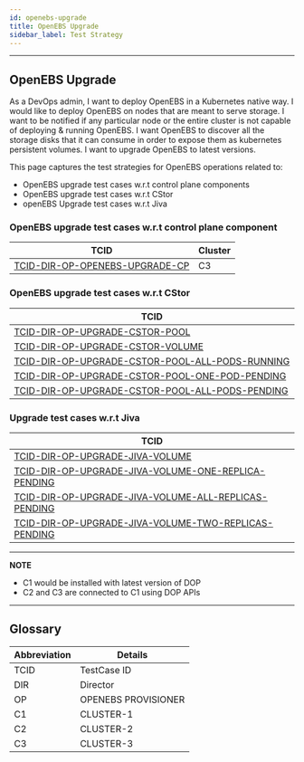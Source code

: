 ```yaml
---
id: openebs-upgrade
title: OpenEBS Upgrade
sidebar_label: Test Strategy
---
```

------

## OpenEBS Upgrade
As a DevOps admin, I want to deploy OpenEBS in a Kubernetes native way. I would like to deploy OpenEBS on nodes that are meant to serve storage. I want to be notified if any particular node or the entire cluster is not capable of deploying & running OpenEBS. I want OpenEBS to discover all the storage disks that it can consume in order to expose them as kubernetes persistent volumes. I want to upgrade OpenEBS to latest versions.

This page captures the test strategies for OpenEBS operations related to:
- OpenEBS upgrade test cases w.r.t control plane components
- OpenEBS upgrade test cases w.r.t CStor
- openEBS Upgrade test cases w.r.t Jiva

### OpenEBS upgrade test cases w.r.t control plane component

| TCID                                                                                       | Cluster |
| ------------------------------------------------------------------------------------------ |---------|
| [TCID-DIR-OP-OPENEBS-UPGRADE-CP](TCID-DIR-OP-OPENEBS-UPGRADE-CP)                           |   C3    |



### OpenEBS upgrade test cases w.r.t CStor

| TCID                                                                                       |
| ------------------------------------------------------------------------------------------ |
| [TCID-DIR-OP-UPGRADE-CSTOR-POOL](TCID-DIR-OP-UPGRADE-CSTOR-POOL)                           |
| [TCID-DIR-OP-UPGRADE-CSTOR-VOLUME](TCID-DIR-OP-UPGRADE-CSTOR-VOLUME)                       |
| [TCID-DIR-OP-UPGRADE-CSTOR-POOL-ALL-PODS-RUNNING](TCID-DIR-OP-UPGRADE-CSTOR-POOL-ALL-PODS-RUNNING)|
| [TCID-DIR-OP-UPGRADE-CSTOR-POOL-ONE-POD-PENDING](TCID-DIR-OP-UPGRADE-CSTOR-POOL-ONE-POD-PENDING)|
| [TCID-DIR-OP-UPGRADE-CSTOR-POOL-ALL-PODS-PENDING](TCID-DIR-OP-UPGRADE-CSTOR-POOL-ALL-PODS-PENDING)|


### Upgrade test cases w.r.t Jiva

| TCID                                                                                       |
| ------------------------------------------------------------------------------------------ |
| [TCID-DIR-OP-UPGRADE-JIVA-VOLUME](TCID-DIR-OP-UPGRADE-JIVA-VOLUME)                         |
| [TCID-DIR-OP-UPGRADE-JIVA-VOLUME-ONE-REPLICA-PENDING](TCID-DIR-OP-UPGRADE-JIVA-VOLUME-ONE-REPLICA-PENDING)|
| [TCID-DIR-OP-UPGRADE-JIVA-VOLUME-ALL-REPLICAS-PENDING](TCID-DIR-OP-UPGRADE-JIVA-VOLUME-ALL-REPLICAS-PENDING)|
| [TCID-DIR-OP-UPGRADE-JIVA-VOLUME-TWO-REPLICAS-PENDING](TCID-DIR-OP-UPGRADE-JIVA-VOLUME-TWO-REPLICAS-PENDING)|

---
**NOTE**

- C1 would be installed with latest version of DOP
- C2 and C3 are connected to C1 using DOP APIs
---

## Glossary

| Abbreviation     | Details                           |
| ---------------- | --------------------------------- |
| TCID             | TestCase ID                       |
| DIR              | Director                          |
| OP               | OPENEBS PROVISIONER               |
| C1               | CLUSTER-1                         |
| C2               | CLUSTER-2                         |
| C3               | CLUSTER-3                         |
